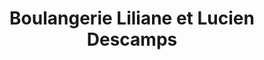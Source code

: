 ---
title: "Boulangerie Liliane et Lucien Descamps"
url: /meulan-en-yvelines/boulangerie-liliane-et-lucien-descamps/
shop: Bäckerei
---